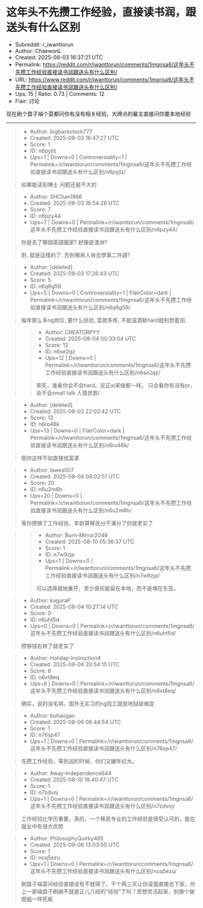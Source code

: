 # 这年头不先攒工作经验，直接读书润，跟送头有什么区别

- Subreddit: r_iwanttorun
- Author: ChaewonL
- Created: 2025-08-03 16:37:21 UTC
- Permalink: https://reddit.com/r/iwanttorun/comments/1mgnsa6/这年头不先攒工作经验直接读书润跟送头有什么区别/
- URL: https://www.reddit.com/r/iwanttorun/comments/1mgnsa6/这年头不先攒工作经验直接读书润跟送头有什么区别/
- Ups: 15 | Ratio: 0.73 | Comments: 12
- Flair: 讨论


现在刷个盘子端个菜都问你有没有相关经验，大牌点的雇主直接问你要本地经验


---

> - Author: bigbackclock777
> - Created: 2025-08-03 16:47:27 UTC
> - Score: 1
> - ID: n6pyjlz
> - Ups=1 | Downs=0 | Controversiality=1 | Permalink=/r/iwanttorun/comments/1mgnsa6/这年头不先攒工作经验直接读书润跟送头有什么区别/n6pyjlz/
>
> 如果能读到博士 问题还是不大的

> - Author: SHChan1986
> - Created: 2025-08-03 16:54:26 UTC
> - Score: 7
> - ID: n6pzy44
> - Ups=7 | Downs=0 | Permalink=/r/iwanttorun/comments/1mgnsa6/这年头不先攒工作经验直接读书润跟送头有什么区别/n6pzy44/
>
> 你是去了哪個英語國家? 好像是澳洲?
> 
> 對, 就是這樣的了. 否則哪來人肯去學第二外語?

> - Author: [deleted]
> - Created: 2025-08-03 17:26:43 UTC
> - Score: 5
> - ID: n6q6g59
> - Ups=5 | Downs=0 | Controversiality=1 | FlairColor=dark | Permalink=/r/iwanttorun/comments/1mgnsa6/这年头不先攒工作经验直接读书润跟送头有什么区别/n6q6g59/
>
> 每年那么多ng岗位, 要什么经验, 菜就多练, 不能温酒斩hard就别想着润.

>> - Author: CREATORPYY
>> - Created: 2025-08-04 00:33:04 UTC
>> - Score: 12
>> - ID: n6se2qz
>> - Ups=12 | Downs=0 | Permalink=/r/iwanttorun/comments/1mgnsa6/这年头不先攒工作经验直接读书润跟送头有什么区别/n6se2qz/
>>
>> 笑死，谁看你会不会hard。反正ai来做都一样。 只会看你有没有pr，会不会small talk 人情世故/

> - Author: [deleted]
> - Created: 2025-08-03 22:03:42 UTC
> - Score: 13
> - ID: n6ro46k
> - Ups=13 | Downs=0 | FlairColor=dark | Permalink=/r/iwanttorun/comments/1mgnsa6/这年头不先攒工作经验直接读书润跟送头有什么区别/n6ro46k/
>
> 那你这样不如直接找富婆

> - Author: lawes007
> - Created: 2025-08-04 08:02:51 UTC
> - Score: 20
> - ID: n6u2m6h
> - Ups=20 | Downs=0 | Permalink=/r/iwanttorun/comments/1mgnsa6/这年头不先攒工作经验直接读书润跟送头有什么区别/n6u2m6h/
>
> 等你攒够了工作经验，年龄算移民分不满分了你就老实了

>> - Author: Born-Mirror2049
>> - Created: 2025-08-10 05:36:37 UTC
>> - Score: 1
>> - ID: n7w9zjp
>> - Ups=1 | Downs=0 | Permalink=/r/iwanttorun/comments/1mgnsa6/这年头不先攒工作经验直接读书润跟送头有什么区别/n7w9zjp/
>>
>> 可以选择就地重开，至少骨灰能留在本地，而不是埋在东亚。

> - Author: kaguraP
> - Created: 2025-08-04 10:27:14 UTC
> - Score: 0
> - ID: n6uht5d
> - Ups=0 | Downs=0 | Permalink=/r/iwanttorun/comments/1mgnsa6/这年头不先攒工作经验直接读书润跟送头有什么区别/n6uht5d/
>
> 攒够钱右转了就老实了

> - Author: Holiday-Instruction4
> - Created: 2025-08-04 20:54:15 UTC
> - Score: 6
> - ID: n6xt8eq
> - Ups=6 | Downs=0 | Permalink=/r/iwanttorun/comments/1mgnsa6/这年头不先攒工作经验直接读书润跟送头有什么区别/n6xt8eq/
>
> 确实，说的没毛病，国外无实习的ng找工就是地狱级难度

> - Author: buhaogao
> - Created: 2025-08-06 06:44:54 UTC
> - Score: 1
> - ID: n76sp47
> - Ups=1 | Downs=0 | Permalink=/r/iwanttorun/comments/1mgnsa6/这年头不先攒工作经验直接读书润跟送头有什么区别/n76sp47/
>
> 先攒工作经验，等到润的时候，你们又嫌年纪大。

> - Author: Away-Independence644
> - Created: 2025-08-10 18:40:47 UTC
> - Score: 1
> - ID: n7zdvnj
> - Ups=1 | Downs=0 | Permalink=/r/iwanttorun/comments/1mgnsa6/这年头不先攒工作经验直接读书润跟送头有什么区别/n7zdvnj/
>
> 工作经验比学历重要，真的，一个移民专业的工作经验是很受认可的，能在就业中有很大优势

> - Author: PhilosophyQuirky465
> - Created: 2025-09-06 13:03:05 UTC
> - Score: 1
> - ID: ncq5ezu
> - Ups=1 | Downs=0 | Permalink=/r/iwanttorun/comments/1mgnsa6/这年头不先攒工作经验直接读书润跟送头有什么区别/ncq5ezu/
>
> 刷盘子端菜问经验直接说有不就得了，干个两三天让你滚蛋直接去下家，你上一家端盘子刷碗不就是正儿八经的“经验”了吗？思想灵活起来，别像个做题蛆一样死板
